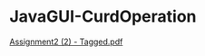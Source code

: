 # JavaGUI-CurdOperation

[Assignment2 (2) - Tagged.pdf](https://github.com/ravigelani1124/JavaGUI-CurdOperation/files/10718662/Assignment2.2.-.Tagged.pdf)

